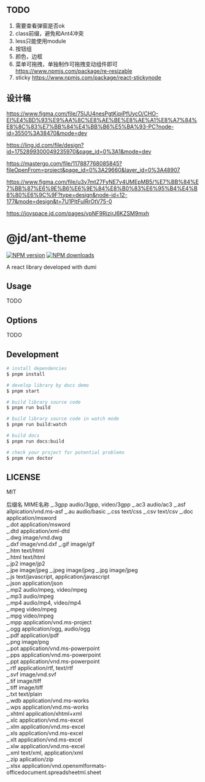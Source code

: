 ## TODO

1. 需要查看弹窗是否ok
2. class前缀，避免和Ant4冲突
3. less只能使用module
4. 按钮组
5. 颜色，边框
6. 菜单可拖拽，单独制作可拖拽变动组件即可 https://www.npmjs.com/package/re-resizable
7. sticky https://www.npmjs.com/package/react-stickynode

## 设计稿

https://www.figma.com/file/75lJU4nesPgtKipiPfUycO/CHO-EI%E4%BD%93%E9%AA%8C%E8%AE%BE%E8%AE%A1%E8%A7%84%E8%8C%83%E7%BB%84%E4%BB%B6%E5%BA%93-PC?node-id=3550%3A38470&mode=dev

https://ling.jd.com/file/design?id=1752899300049235970&page_id=0%3A1&mode=dev

https://mastergo.com/file/117887768085845?fileOpenFrom=project&page_id=0%3A29660&layer_id=0%3A48907

https://www.figma.com/file/u3y7mtZ7FyNE7v4UMEpMB5/%E7%BB%84%E7%BB%87%E6%9E%B6%E6%9E%84%E8%B0%83%E6%95%B4%E4%B8%80%E6%9C%9F?type=design&node-id=12-177&mode=design&t=7U1PltFulRrOtV75-0

https://joyspace.jd.com/pages/vpNF9RizirJ6KZSM9mxh

# @jd/ant-theme

[![NPM version](https://img.shields.io/npm/v/@jd/ant-theme.svg?style=flat)](https://npmjs.org/package/@jd/ant-theme)
[![NPM downloads](http://img.shields.io/npm/dm/@jd/ant-theme.svg?style=flat)](https://npmjs.org/package/@jd/ant-theme)

A react library developed with dumi

## Usage

TODO

## Options

TODO

## Development

```bash
# install dependencies
$ pnpm install

# develop library by docs demo
$ pnpm start

# build library source code
$ pnpm run build

# build library source code in watch mode
$ pnpm run build:watch

# build docs
$ pnpm run docs:build

# check your project for potential problems
$ pnpm run doctor
```

## LICENSE

MIT

后缀名 MIME名称
_.3gpp audio/3gpp, video/3gpp
_.ac3 audio/ac3
_.asf allpication/vnd.ms-asf
_.au audio/basic
_.css text/css
_.csv text/csv
_.doc application/msword  
_.dot application/msword  
_.dtd application/xml-dtd  
_.dwg image/vnd.dwg  
_.dxf image/vnd.dxf
_.gif image/gif  
_.htm text/html  
_.html text/html  
_.jp2 image/jp2  
_.jpe image/jpeg
_.jpeg image/jpeg
_.jpg image/jpeg  
_.js text/javascript, application/javascript  
_.json application/json  
_.mp2 audio/mpeg, video/mpeg  
_.mp3 audio/mpeg  
_.mp4 audio/mp4, video/mp4  
_.mpeg video/mpeg  
_.mpg video/mpeg  
_.mpp application/vnd.ms-project  
_.ogg application/ogg, audio/ogg  
_.pdf application/pdf  
_.png image/png  
_.pot application/vnd.ms-powerpoint  
_.pps application/vnd.ms-powerpoint  
_.ppt application/vnd.ms-powerpoint  
_.rtf application/rtf, text/rtf  
_.svf image/vnd.svf  
_.tif image/tiff  
_.tiff image/tiff  
_.txt text/plain  
_.wdb application/vnd.ms-works  
_.wps application/vnd.ms-works  
_.xhtml application/xhtml+xml  
_.xlc application/vnd.ms-excel  
_.xlm application/vnd.ms-excel  
_.xls application/vnd.ms-excel  
_.xlt application/vnd.ms-excel  
_.xlw application/vnd.ms-excel  
_.xml text/xml, application/xml  
_.zip aplication/zip  
_.xlsx application/vnd.openxmlformats-officedocument.spreadsheetml.sheet
